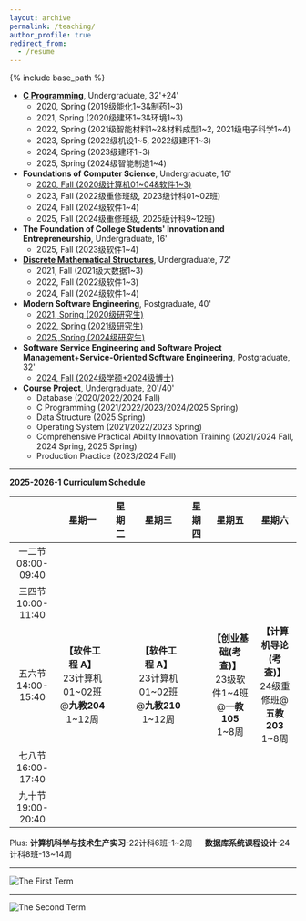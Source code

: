 ```yaml
---
layout: archive
permalink: /teaching/
author_profile: true
redirect_from:
  - /resume
---
```


{% include base_path %}

* [**C Programming**](http://guoshengkang.github.io/teaching/spring-c-programming), Undergraduate, 32'+24'
  * 2020, Spring (2019级能化1~3&制药1~3)
  * 2021, Spring (2020级建环1~3&环境1~3)
  * 2022, Spring (2021级智能材料1~2&材料成型1~2, 2021级电子科学1~4)
  * 2023, Spring (2022级机设1~5, 2022级建环1~3)
  * 2024, Spring (2023级建环1~3)
  * 2025, Spring (2024级智能制造1~4)
* **Foundations of Computer Science**, Undergraduate, 16'
  * [2020, Fall (2020级计算机01~04&软件1~3)](http://guoshengkang.github.io/teaching/2020-fall-foundations-of-computer-science)  
  * 2023, Fall (2022级重修班级, 2023级计科01~02班)
  * 2024, Fall (2024级软件1~4)
  * 2025, Fall (2024级重修班级, 2025级计科9~12班)
* **The Foundation of College Students' Innovation and Entrepreneurship**, Undergraduate, 16'
  * 2025, Fall (2023级软件1~4)
* [**Discrete Mathematical Structures**](http://guoshengkang.github.io/teaching/fall-discrete-mathematical-structures), Undergraduate, 72'
  * 2021, Fall (2021级大数据1~3)
  * 2022, Fall (2022级软件1~3)
  * 2024, Fall (2024级软件1~4)
* **Modern Software Engineering**, Postgraduate, 40'
  * [2021, Spring (2020级研究生)](http://guoshengkang.github.io/teaching/2021-spring-advanced-software-engineering)
  * [2022, Spring (2021级研究生)](http://guoshengkang.github.io/teaching/2022-spring-advanced-software-engineering)
  * [2025, Spring (2024级研究生)](http://guoshengkang.github.io/teaching/2025-spring-modern-software-engineering)
* **Software Service Engineering and Software Project Management**+**Service-Oriented Software Engineering**, Postgraduate, 32'
  * [2024, Fall (2024级学硕+2024级博士)](http://guoshengkang.github.io/teaching/2024-fall-service-oriented-software-engineering)
* **Course Project**, Undergraduate, 20'/40'
  * Database (2020/2022/2024 Fall)
  * C Programming (2021/2022/2023/2024/2025 Spring)
  * Data Structure (2025 Spring)
  * Operating System (2021/2022/2023 Spring)
  * Comprehensive Practical Ability Innovation Training (2021/2024 Fall, 2024 Spring, 2025 Spring)
  * Production Practice (2023/2024 Fall)

- - -

**2025-2026-1 Curriculum Schedule**

|        |星期一|星期二|星期三|星期四|星期五|星期六|
| :----: | :----: | :----: | :----: | :----: | :----: |:----: |
  |一二节<br>08:00-09:40|	|  | |  |	|
|三四节<br>10:00-11:40|	|  |  |  |  |
|五六节<br>14:00-15:40|**【软件工程 A】**<br>23计算机01~02班@**九教204**<br>1~12周|	 |**【软件工程 A】**<br>23计算机01~02班@**九教210**<br>1~12周| |**【创业基础(考查)】**<br>23级软件1~4班@**一教105**<br>1~8周|**【计算机导论(考查)】**<br>24级重修班@**五教203**<br>1~8周|
|七八节<br>16:00-17:40| |  |  |  |  |
|九十节<br>19:00-20:40| |  |  |  |  |

Plus: **计算机科学与技术生产实习**-22计科6班-1~2周 &emsp; **数据库系统课程设计**-24计科8班-13~14周
- - -

![The First Term](http://guoshengkang.github.io/files/The_First_Term.jpg)  
- - -
![The Second Term](http://guoshengkang.github.io/files/The_Second_Term.jpg) 
